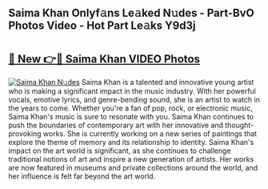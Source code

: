 ## Saima Khan Onlyf𝚊ns Le𝚊ked N𝚞des - Part-BvO Photos Video - Hot Part Le𝚊ks Y9d3j

# <h2><a href="http://ab52465.deff.icu/?id=Saima+Khan">🔗 New 👉🔴 Saima Khan VIDEO Photos</a></h2>

[![Saima Khan N𝚞des](https://i.imgur.com/rIISA9y.gif)](http://ab52465.deff.icu/?id=Saima+Khan)
Saima Khan is a talented and innovative young artist who is making a significant impact in the music industry. With her powerful vocals, emotive lyrics, and genre-bending sound, she is an artist to watch in the years to come. Whether you're a fan of pop, rock, or electronic music, Saima Khan's music is sure to resonate with you. Saima Khan continues to push the boundaries of contemporary art with her innovative and thought-provoking works. She is currently working on a new series of paintings that explore the theme of memory and its relationship to identity. Saima Khan's impact on the art world is significant, as she continues to challenge traditional notions of art and inspire a new generation of artists. Her works are now featured in museums and private collections around the world, and her influence is felt far beyond the art world.
